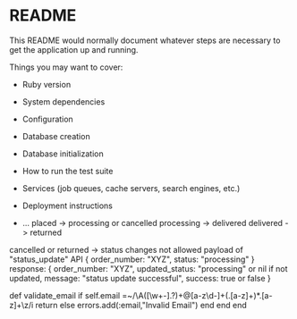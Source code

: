 # README

This README would normally document whatever steps are necessary to get the
application up and running.

Things you may want to cover:

* Ruby version

* System dependencies

* Configuration

* Database creation

* Database initialization

* How to run the test suite

* Services (job queues, cache servers, search engines, etc.)

* Deployment instructions

* ...
placed -> processing or cancelled
processing -> delivered
delivered -> returned

cancelled or returned -> status changes not allowed
payload of "status_update" API
{
  order_number: "XYZ",
  status: "processing"
}
response: {
  order_number: "XYZ",
  updated_status: "processing" or nil if not updated,
  message: "status update successful",
  success: true or false
}


 def validate_email
    if self.email =~/\A([\w+\-]\.?)+@[a-z\d\-]+(\.[a-z]+)*\.[a-z]+\z/i
      return
    else
      errors.add(:email,"Invalid Email")
    end
  end
end
